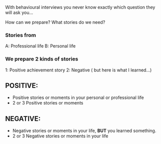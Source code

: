 With behavioural interviews you never know exactly which question they will ask you...

How can we prepare?
What stories do we need?

### Stories from
A: Professional life
B: Personal life

### We prepare 2 kinds of stories
1: Positive achievement story
2: Negative ( but here is what I learned...)

## POSITIVE:
- Positive stories or moments in your personal or professional life
- 2 or 3 Positive stories or moments

## NEGATIVE:
- Negative stories or moments in your life, **BUT** you learned something.
- 2 or 3 Negative stories or moments in your life

